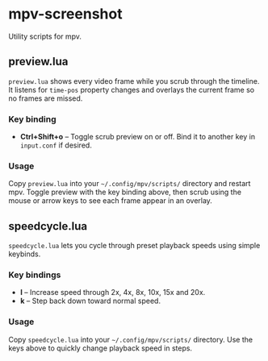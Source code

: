 # mpv-screenshot

Utility scripts for mpv.

## preview.lua

`preview.lua` shows every video frame while you scrub through the
timeline. It listens for `time-pos` property changes and overlays the
current frame so no frames are missed.

### Key binding

* **Ctrl+Shift+o** – Toggle scrub preview on or off. Bind it to another
  key in `input.conf` if desired.

### Usage

Copy `preview.lua` into your `~/.config/mpv/scripts/` directory and
restart mpv. Toggle preview with the key binding above, then scrub using
the mouse or arrow keys to see each frame appear in an overlay.

## speedcycle.lua

`speedcycle.lua` lets you cycle through preset playback speeds using simple keybinds.

### Key bindings

* **l** – Increase speed through 2x, 4x, 8x, 10x, 15x and 20x.
* **k** – Step back down toward normal speed.

### Usage

Copy `speedcycle.lua` into your `~/.config/mpv/scripts/` directory. Use the keys above to quickly change playback speed in steps.

